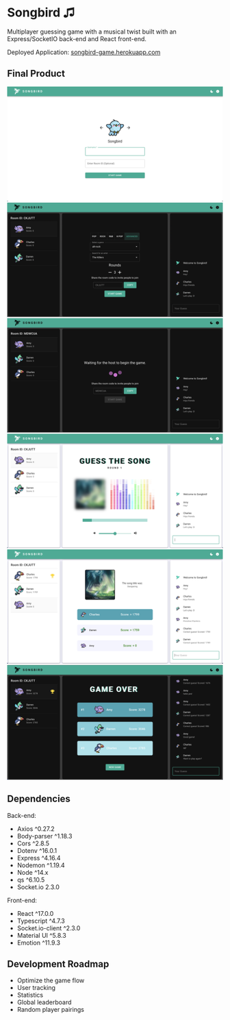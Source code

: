 # Songbird ♫

Multiplayer guessing game with a musical twist built with an Express/SocketIO back-end and React front-end.

Deployed Application: [songbird-game.herokuapp.com](https://songbird-game.herokuapp.com)

## Final Product

![User Form](doc/screenshots/light-userform.png?raw=true "User Form")
![Host Lobby](doc/screenshots/dark-host-lobby.png?raw=true "Host Lobby (Dark Mode)")
![Guest Lobby](doc/screenshots/dark-guest-lobby.png?raw=true "Guest Lobby (Dark Mode)")
![Play Game](doc/screenshots/light-play-game.png?raw=true "Play Game")
![End of Round](doc/screenshots/light-end-round.png?raw=true "End of Round")
![Game Over](doc/screenshots/dark-game-over.png?raw=true "Game Over (Dark Mode)")

## Dependencies

Back-end:

- Axios ^0.27.2
- Body-parser ^1.18.3
- Cors ^2.8.5
- Dotenv ^16.0.1
- Express ^4.16.4
- Nodemon ^1.19.4
- Node ^14.x
- qs ^6.10.5
- Socket.io 2.3.0

Front-end:

- React ^17.0.0
- Typescript ^4.7.3
- Socket.io-client ^2.3.0
- Material UI ^5.8.3
- Emotion ^11.9.3

## Development Roadmap

- Optimize the game flow
- User tracking
- Statistics
- Global leaderboard
- Random player pairings
